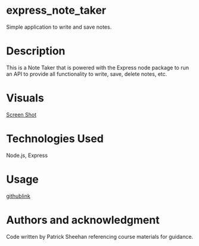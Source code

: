# express_note_taker
Simple application to write and save notes.

# Description
This is a Note Taker that is powered with the Express node package to run an API to provide all functionality to write, save, delete notes, etc.
  
# Visuals
[Screen Shot](./assets/screenshot.png)

# Technologies Used
Node.js, Express
  
# Usage
[githublink](https://github.com/sheehpat/express_note_taker)

# Authors and acknowledgment
Code written by Patrick Sheehan referencing course materials for guidance.
